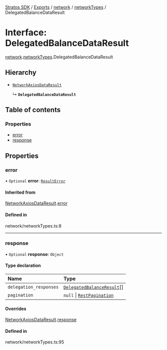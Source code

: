 [Stratos SDK](../README.md) / [Exports](../modules.md) / [network](../modules/network.md) / [networkTypes](../modules/network.networkTypes.md) / DelegatedBalanceDataResult

# Interface: DelegatedBalanceDataResult

[network](../modules/network.md).[networkTypes](../modules/network.networkTypes.md).DelegatedBalanceDataResult

## Hierarchy

- [`NetworkAxiosDataResult`](network.networkTypes.NetworkAxiosDataResult.md)

  ↳ **`DelegatedBalanceDataResult`**

## Table of contents

### Properties

- [error](network.networkTypes.DelegatedBalanceDataResult.md#error)
- [response](network.networkTypes.DelegatedBalanceDataResult.md#response)

## Properties

### error

• `Optional` **error**: [`ResultError`](network.networkTypes.ResultError.md)

#### Inherited from

[NetworkAxiosDataResult](network.networkTypes.NetworkAxiosDataResult.md).[error](network.networkTypes.NetworkAxiosDataResult.md#error)

#### Defined in

network/networkTypes.ts:8

___

### response

• `Optional` **response**: `Object`

#### Type declaration

| Name | Type |
| :------ | :------ |
| `delegation_responses` | [`DelegatedBalanceResult`](network.networkTypes.DelegatedBalanceResult.md)[] |
| `pagination` | ``null`` \| [`RestPagination`](../modules/network.networkTypes.md#restpagination) |

#### Overrides

[NetworkAxiosDataResult](network.networkTypes.NetworkAxiosDataResult.md).[response](network.networkTypes.NetworkAxiosDataResult.md#response)

#### Defined in

network/networkTypes.ts:95
